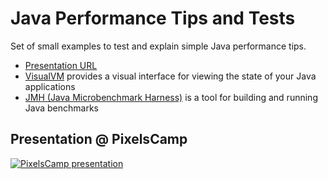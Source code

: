 # Java Performance Tips and Tests

Set of small examples to test and explain simple Java performance tips.

* [Presentation URL][PresentationURL]
* [VisualVM][VisualVmURL] provides a visual interface for viewing the state of your Java applications
* [JMH (Java Microbenchmark Harness)][JmhURL] is a tool for building and running Java benchmarks


## Presentation @ PixelsCamp
[![PixelsCamp presentation](https://img.youtube.com/vi/Fl9BxxjdkH0/0.jpg)](https://www.youtube.com/watch?v=Fl9BxxjdkH0)


[PresentationURL]: https://docs.google.com/presentation/d/1DSdi997dD9K_ghsPoE_RRfM-Zthop0ngc3SKLCQ_N4w
[VisualVmURL]: https://visualvm.github.io/
[JmhURL]: https://openjdk.java.net/projects/code-tools/jmh/